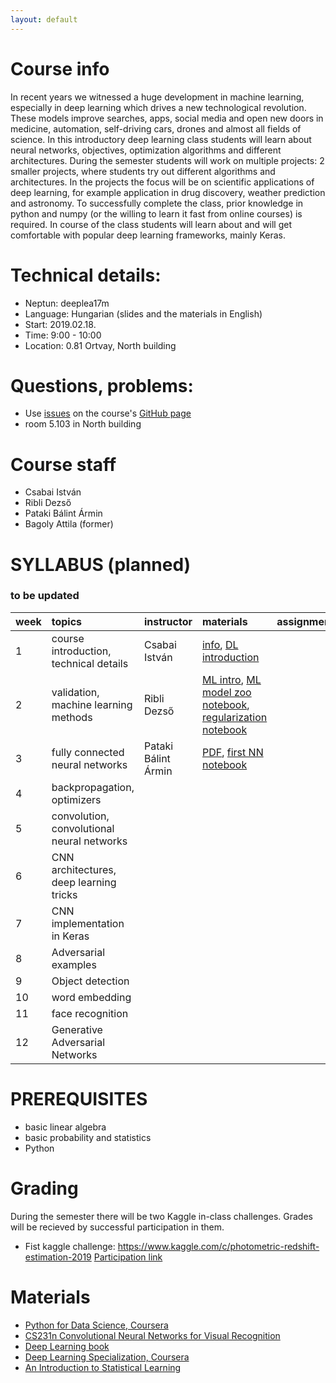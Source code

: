 ```yaml
---
layout: default
---
```


# Course info
In recent years we witnessed a huge development in machine learning, especially in deep learning which drives a new technological revolution. These models improve searches, apps, social media and open new doors in medicine, automation, self-driving cars, drones and almost all fields of science. In this introductory deep learning class students will learn about neural networks, objectives, optimization algorithms and different architectures. During the semester students will work on multiple projects: 2 smaller projects, where students try out different algorithms and architectures. In the projects the focus will be on scientific applications of deep learning, for example application in drug discovery, weather prediction and astronomy. To successfully complete the class, prior knowledge in python and numpy (or the willing to learn it fast from online courses) is required. In course of the class students will learn about and will get comfortable with popular deep learning frameworks, mainly Keras.

# Technical details:
- Neptun: deeplea17m
- Language: Hungarian (slides and the materials in English)
- Start: 2019.02.18.
- Time: 9:00 - 10:00
- Location: 0.81 Ortvay, North building

# Questions, problems:
- Use [issues](https://guides.github.com/features/issues/) on the course's [GitHub page](https://github.com/patbaa/physdl/)
- room 5.103 in North building

# Course staff
 - Csabai István
 - Ribli Dezső
 - Pataki Bálint Ármin
 - Bagoly Attila (former)

# SYLLABUS (planned)
### to be updated

| week        | topics          | instructor | materials | assignments |
|:-------------|:------------------|:------|:------|:------|
|  1 | course introduction, technical details     | Csabai István       | [info](http://patbaa.web.elte.hu/physdl/01_technical_info.pdf), [DL introduction](http://patbaa.web.elte.hu/physdl/01_deeplearning_intro.pdf) | |
|  2 | validation, machine learning methods       | Ribli Dezső         | [ML intro](http://dkrib.web.elte.hu/deeplearning/course_slides/machine_learning_intro.pdf),  [ML model zoo notebook](https://github.com/patbaa/physdl/blob/master/notebooks/02/machine_learning_model_zoo.ipynb),  [regularization notebook](https://github.com/patbaa/physdl/blob/master/notebooks/02/regluarization.ipynb)| |
|  3 | fully connected neural networks            | Pataki Bálint Ármin | [PDF](http://patbaa.web.elte.hu/physdl/03_fully_connected.pdf), [first NN notebook](https://github.com/patbaa/physdl/blob/master/notebooks/03/fully_connected.ipynb) | |
|  4 | backpropagation, optimizers                |  |  | |
|  5 | convolution, convolutional neural networks |  |  | |
|  6 | CNN architectures, deep learning tricks    |  |  | |
|  7 | CNN implementation in Keras                |  |  | |
|  8 | Adversarial examples                       |  |  | |
|  9 | Object detection                           |  |  | |
| 10 | word embedding                             |  |  | |
| 11 | face recognition                           |  |  | |
| 12 | Generative Adversarial Networks            |  |  | |

# PREREQUISITES
 - basic linear algebra
 - basic probability and statistics
 - Python

# Grading
During the semester there will be two Kaggle in-class challenges. Grades will be recieved by successful participation in them.
- Fist kaggle challenge: https://www.kaggle.com/c/photometric-redshift-estimation-2019 [Participation link](https://www.kaggle.com/t/5f7d3f26e4714aea9692b185653da35d)

# Materials
 - [Python for Data Science, Coursera](https://www.coursera.org/learn/python-for-applied-data-science)
 - [CS231n Convolutional Neural Networks for Visual Recognition](http://cs231n.stanford.edu/)
 - [Deep Learning book](http://www.deeplearningbook.org/)
 - [Deep Learning Specialization, Coursera](https://www.coursera.org/specializations/deep-learning)
 - [An Introduction to Statistical Learning](http://www-bcf.usc.edu/~gareth/ISL/)

